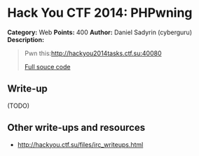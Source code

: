 # Hack You CTF 2014: PHPwning

**Category:** Web
**Points:** 400
**Author:** Daniel Sadyrin (cyberguru)
**Description:**

> Pwn this:http://hackyou2014tasks.ctf.su:40080
>
> [Full souce code](web400.zip)

## Write-up

(TODO)

## Other write-ups and resources

* <http://hackyou.ctf.su/files/irc_writeups.html>
